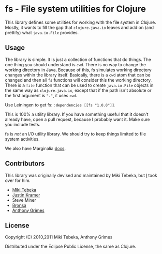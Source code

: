 # fs - File system utilities for Clojure

This library defines some utilities for working with the file system in Clojure. Mostly, it wants to fill the gap that `clojure.java.io` leaves and add on (and prettify) what `java.io.File` provides.

## Usage

The library is simple. It is just a collection of functions that do things. The one thing you should understand is `cwd`. There is no way to change the working directory in Java. Because of this, fs simulates working directory changes within the library itself. Basically, there is a `cwd` atom that can be changed and then all `fs` functions will consider this the working directory. There is a `file` function that can be used to create `java.io.File` objects in the same way as `clojure.java.io`, except that if the path isn't absolute or the first argument is `"."`, it uses `cwd`.

Use Leiningen to get fs: `:dependencies [[fs "1.0.0"]]`.

This is 100% a utility library. If you have something useful that it doesn't already have, open a pull request, because I probably want it. Make sure you include tests. 

fs is *not* an I/O utility library. We should try to keep things limited to file system activities.

We also have Marginalia [docs](http://raynes.github.com/fs/).

## Contributors

This library was originally devised and maintained by Miki Tebeka, but [I](https://github.com/Raynes) took over for him.

* [Miki Tebeka](mailto:miki.tebeka@gmail.com)
* [Justin Kramer](mailto:jkkramer@gmail.com)
* Steve Miner
* [Bronsa](mailto:brobronsa@gmail.com)
* [Anthony Grimes](https://github.com/Raynes)

## License

Copyright (C) 2010,2011 Miki Tebeka, Anthony Grimes

Distributed under the Eclipse Public License, the same as Clojure.
